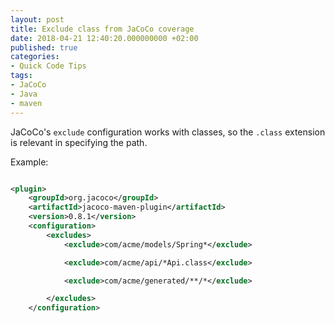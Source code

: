 ```yaml
---
layout: post
title: Exclude class from JaCoCo coverage
date: 2018-04-21 12:40:20.000000000 +02:00
published: true
categories:
- Quick Code Tips
tags:
- JaCoCo
- Java
- maven
---
```


JaCoCo's <code>exclude</code> configuration works with classes, so the <code>.class</code> extension is relevant in specifying the path.

Example:

```xml

<plugin>
    <groupId>org.jacoco</groupId>
    <artifactId>jacoco-maven-plugin</artifactId>
    <version>0.8.1</version>
    <configuration>
        <excludes>
            <exclude>com/acme/models/Spring*</exclude>

            <exclude>com/acme/api/*Api.class</exclude>

            <exclude>com/acme/generated/**/*</exclude>

        </excludes>
    </configuration>

```
